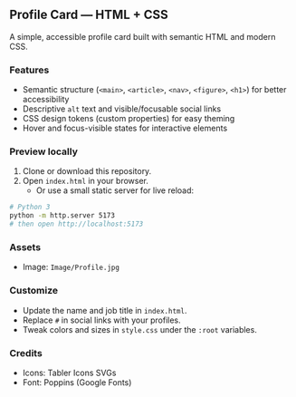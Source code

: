 ## Profile Card — HTML + CSS

A simple, accessible profile card built with semantic HTML and modern CSS.

### Features
- Semantic structure (`<main>`, `<article>`, `<nav>`, `<figure>`, `<h1>`) for better accessibility
- Descriptive `alt` text and visible/focusable social links
- CSS design tokens (custom properties) for easy theming
- Hover and focus-visible states for interactive elements

### Preview locally
1. Clone or download this repository.
2. Open `index.html` in your browser.
   - Or use a small static server for live reload:

```bash
# Python 3
python -m http.server 5173
# then open http://localhost:5173
```

### Assets
- Image: `Image/Profile.jpg`

### Customize
- Update the name and job title in `index.html`.
- Replace `#` in social links with your profiles.
- Tweak colors and sizes in `style.css` under the `:root` variables.

### Credits
- Icons: Tabler Icons SVGs
- Font: Poppins (Google Fonts)
